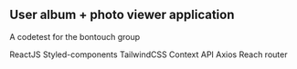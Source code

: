 ## User album + photo viewer application

A codetest for the bontouch group

ReactJS
Styled-components
TailwindCSS
Context API
Axios
Reach router


